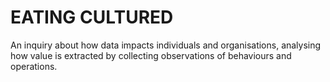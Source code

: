 # EATING CULTURED

An inquiry about how data impacts individuals and organisations, analysing how value is extracted by collecting observations of behaviours and operations.